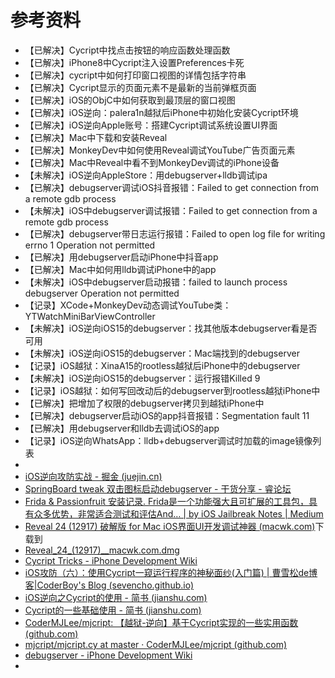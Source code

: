 # 参考资料

* 【已解决】Cycript中找点击按钮的响应函数处理函数
* 【已解决】iPhone8中Cycript注入设置Preferences卡死
* 【已解决】cycript中如何打印窗口视图的详情包括字符串
* 【已解决】Cycript显示的页面元素不是最新的当前弹框页面
* 【已解决】iOS的ObjC中如何获取到最顶层的窗口视图
* 【已解决】iOS逆向：palera1n越狱后iPhone中初始化安装Cycript环境
* 【已解决】iOS逆向Apple账号：搭建Cycript调试系统设置UI界面
* 【已解决】Mac中下载和安装Reveal
* 【已解决】MonkeyDev中如何使用Reveal调试YouTube广告页面元素
* 【已解决】Mac中Reveal中看不到MonkeyDev调试的iPhone设备
* 【未解决】iOS逆向AppleStore：用debugserver+lldb调试ipa
* 【已解决】debugserver调试iOS抖音报错：Failed to get connection from a remote gdb process
* 【未解决】iOS中debugserver调试报错：Failed to get connection from a remote gdb process
* 【已解决】debugserver带日志运行报错：Failed to open log file for writing errno 1 Operation not permitted
* 【已解决】用debugserver启动iPhone中抖音app
* 【已解决】Mac中如何用lldb调试iPhone中的app
* 【未解决】iOS中debugserver启动报错：failed to launch process debugserver Operation not permitted
* 【记录】XCode+MonkeyDev动态调试YouTube类：YTWatchMiniBarViewController
* 【未解决】iOS逆向iOS15的debugserver：找其他版本debugserver看是否可用
* 【未解决】iOS逆向iOS15的debugserver：Mac端找到的debugserver
* 【记录】iOS越狱：XinaA15的rootless越狱后iPhone中的debugserver
* 【未解决】iOS逆向iOS15的debugserver：运行报错Killed 9
* 【记录】iOS越狱：如何写回改动后的debugserver到rootless越狱iPhone中
* 【已解决】把增加了权限的debugserver拷贝到越狱iPhone中
* 【已解决】debugserver启动iOS的app抖音报错：Segmentation fault 11
* 【已解决】用debugserver和lldb去调试iOS的app
* 【记录】iOS逆向WhatsApp：lldb+debugserver调试时加载的image镜像列表
* 
* [iOS逆向攻防实战 - 掘金 (juejin.cn)](https://juejin.cn/post/7073109091320610829)
* [SpringBoard tweak 双击图标启动debugserver - 干货分享 - 睿论坛](https://iosre.com/t/springboard-tweak-debugserver/16420/17)
* [Frida & Passionfruit 安装记录. Frida是一个功能强大且可扩展的工具包，具有众多优势，非常适合测试和评估And… | by iOS Jailbreak Notes | Medium](https://junglechan.medium.com/frida-passionfruit-%E5%AE%89%E8%A3%85%E8%AE%B0%E5%BD%95-52c7f3b4576e)
* [Reveal 24 (12917) 破解版 for Mac iOS界面UI开发调试神器 (macwk.com)](https://www.macwk.com/soft/reveal)下载到
* [Reveal_24_(12917)__macwk.com.dmg](https://mac.qdrayst.com/oss01/498/Reveal_24_(12917)__macwk.com.dmg)
* [Cycript Tricks - iPhone Development Wiki](https://iphonedev.wiki/index.php/Cycript_Tricks)
* [iOS攻防（六）：使用Cycript一窥运行程序的神秘面纱(入门篇) | 曹雪松de博客|CoderBoy's Blog (sevencho.github.io)](https://sevencho.github.io/archives/c12f47b1.html)
* [iOS逆向之Cycript的使用 - 简书 (jianshu.com)](https://www.jianshu.com/p/c18098bdc6c5)
* [Cycript的一些基础使用 - 简书 (jianshu.com)](https://www.jianshu.com/p/72a17883f68e)
* [CoderMJLee/mjcript: 【越狱-逆向】基于Cycript实现的一些实用函数 (github.com)](https://github.com/CoderMJLee/mjcript)
* [mjcript/mjcript.cy at master · CoderMJLee/mjcript (github.com)](https://github.com/CoderMJLee/mjcript/blob/master/mjcript.cy)
* [debugserver - iPhone Development Wiki](https://iphonedev.wiki/index.php/Debugserver#Alternative_Instructions_.2864-bit_compatible.29)
* 